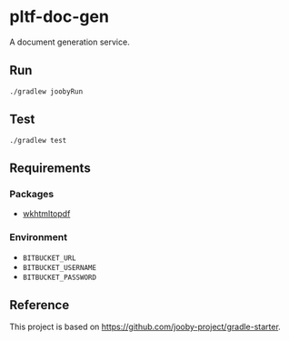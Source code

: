 # pltf-doc-gen

A document generation service.

## Run

```
./gradlew joobyRun
```

## Test

```
./gradlew test
```

## Requirements

### Packages

- [wkhtmltopdf](https://wkhtmltopdf.org/)

### Environment

- `BITBUCKET_URL`
- `BITBUCKET_USERNAME`
- `BITBUCKET_PASSWORD`

## Reference

This project is based on https://github.com/jooby-project/gradle-starter.
